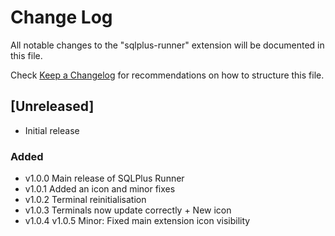 # Change Log

All notable changes to the "sqlplus-runner" extension will be documented in this file.

Check [Keep a Changelog](http://keepachangelog.com/) for recommendations on how to structure this file.

## [Unreleased]

- Initial release

### Added

- v1.0.0 Main release of SQLPlus Runner
- v1.0.1 Added an icon and minor fixes
- v1.0.2 Terminal reinitialisation 
- v1.0.3 Terminals now update correctly + New icon
- v1.0.4 v1.0.5 Minor: Fixed main extension icon visibility
